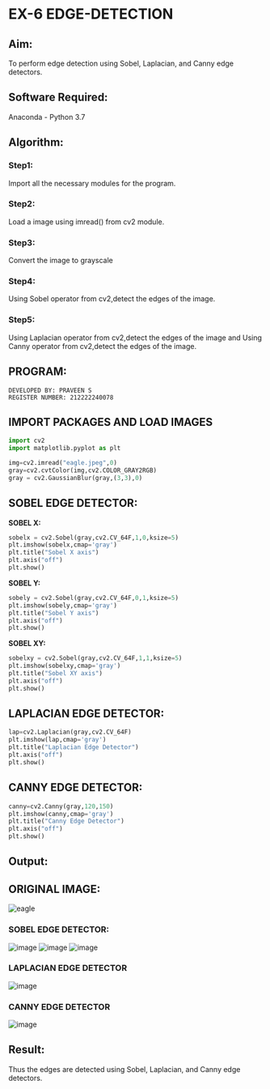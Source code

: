 # EX-6 EDGE-DETECTION
## Aim:
To perform edge detection using Sobel, Laplacian, and Canny edge detectors.

## Software Required:
Anaconda - Python 3.7

## Algorithm:
### Step1:
Import all the necessary modules for the program.
### Step2:
Load a image using imread() from cv2 module.
### Step3:
Convert the image to grayscale
### Step4:
Using Sobel operator from cv2,detect the edges of the image.
### Step5:
Using Laplacian operator from cv2,detect the edges of the image and Using Canny operator from cv2,detect the edges of the image.
## PROGRAM:
```
DEVELOPED BY: PRAVEEN S
REGISTER NUMBER: 212222240078
```
## IMPORT PACKAGES AND LOAD IMAGES
  ```python
import cv2
import matplotlib.pyplot as plt

img=cv2.imread("eagle.jpeg",0)
gray=cv2.cvtColor(img,cv2.COLOR_GRAY2RGB)
gray = cv2.GaussianBlur(gray,(3,3),0)
```
## SOBEL EDGE DETECTOR:
**SOBEL X:**
  ```python
  sobelx = cv2.Sobel(gray,cv2.CV_64F,1,0,ksize=5)
plt.imshow(sobelx,cmap='gray')
plt.title("Sobel X axis")
plt.axis("off")
plt.show()
```
**SOBEL Y:**
```python
sobely = cv2.Sobel(gray,cv2.CV_64F,0,1,ksize=5)
plt.imshow(sobely,cmap='gray')
plt.title("Sobel Y axis")
plt.axis("off")
plt.show()
```
**SOBEL XY:**
  ```python
  sobelxy = cv2.Sobel(gray,cv2.CV_64F,1,1,ksize=5)
plt.imshow(sobelxy,cmap='gray')
plt.title("Sobel XY axis")
plt.axis("off")
plt.show()
```
## LAPLACIAN EDGE DETECTOR:
```python
lap=cv2.Laplacian(gray,cv2.CV_64F)
plt.imshow(lap,cmap='gray')
plt.title("Laplacian Edge Detector")
plt.axis("off")
plt.show()
```
## CANNY EDGE DETECTOR:
```python
canny=cv2.Canny(gray,120,150)
plt.imshow(canny,cmap='gray')
plt.title("Canny Edge Detector")
plt.axis("off")
plt.show()
```
## Output:
## ORIGINAL IMAGE:
![eagle](https://github.com/Praveen0500/EDGE-DETECTION/assets/120218611/3abc4b63-d47c-4042-80e1-cd674e08d4a5)
### SOBEL EDGE DETECTOR:
![image](https://github.com/Praveen0500/EDGE-DETECTION/assets/120218611/b0960e12-2f53-47d3-8ac3-5a63fb0e9035)
![image](https://github.com/Praveen0500/EDGE-DETECTION/assets/120218611/4ca9c3a3-aedf-4278-a511-0a1e0b74eabb)
![image](https://github.com/Praveen0500/EDGE-DETECTION/assets/120218611/df6f44c6-9636-47e6-b843-9bfbf43fbcd3)
### LAPLACIAN EDGE DETECTOR
![image](https://github.com/Praveen0500/EDGE-DETECTION/assets/120218611/fed31a30-1ae3-438f-ae13-ac9f2afe1148)
### CANNY EDGE DETECTOR
![image](https://github.com/Praveen0500/EDGE-DETECTION/assets/120218611/48a60036-d9e9-46c3-991e-0319bd5dada8)
## Result:
Thus the edges are detected using Sobel, Laplacian, and Canny edge detectors.
